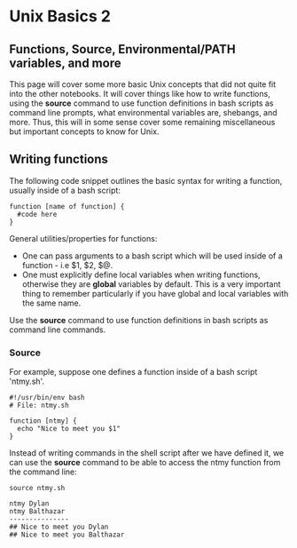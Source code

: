 # Unix Basics 2

## Functions, Source, Environmental/PATH variables, and more

This page will cover some more basic Unix concepts that did not quite fit into the other notebooks.
It will cover things like how to write functions, using the **source** command to use function definitions in bash scripts as command line prompts, what environmental variables are, shebangs, and more.
Thus, this will in some sense cover some remaining miscellaneous but important concepts to know for Unix.

## Writing functions

The following code snippet outlines the basic syntax for writing a function, usually inside of a bash script:

```
function [name of function] {
  #code here
}
```

General utilities/properties for functions:

- One can pass arguments to a bash script which will be used inside of a function - i.e $1, $2, $@.
- One must explicitly define local variables when writing functions, otherwise they are **global** variables by default.
  This is a very important thing to remember particularly if you have global and local variables with the same name.

Use the **source** command to use function definitions in bash scripts as command line commands.

### Source

For example, suppose one defines a function inside of a bash script 'ntmy.sh'.

```
#!/usr/bin/env bash
# File: ntmy.sh

function [ntmy] {
  echo "Nice to meet you $1"
}
```

Instead of writing commands in the shell script after we have defined it, we can use the **source** command to be able to access
the ntmy function from the command line:

```
source ntmy.sh

ntmy Dylan
ntmy Balthazar
---------------
## Nice to meet you Dylan
## Nice to meet you Balthazar
```
